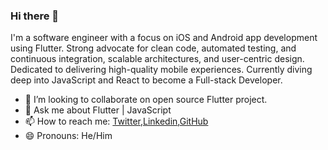 ### Hi there 👋

I'm a software engineer with a focus on iOS and Android app development using Flutter. Strong advocate for clean code, automated testing, and continuous integration, scalable architectures, and user-centric design. Dedicated to delivering high-quality mobile experiences. Currently diving deep into JavaScript and React to become a Full-stack Developer.


- 👯 I’m looking to collaborate on open source Flutter project.
- 💬 Ask me about  Flutter | JavaScript
- 📫 How to reach me: [Twitter](https://twitter.com/AJuwonlo_04),[Linkedin](linkedin.com/in/owoeye-oluwajuwonlo-52708b234),[GitHub](https://github.com/Juwonlo)
- 😄 Pronouns: He/Him

<!-- **Juwonlo/Juwonlo** is a ✨ _special_ ✨ repository because its `README.md` (this file) appears on your GitHub profile.

Here are some ideas to get you started:

- 🔭 I’m currently working on ...
- 🌱 I’m currently learning ...
- 👯 I’m looking to collaborate on ...
- 🤔 I’m looking for help with ...
- 💬 Ask me about ...
- 📫 How to reach me: ...
- 😄 Pronouns: ...
- ⚡ Fun fact: ...

--!>
